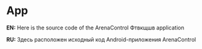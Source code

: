 # App

**EN:** Here is the source code of the ArenaControl Фтвкщшв application

**RU:** Здесь расположен исходный код Android-приложения ArenaControl
